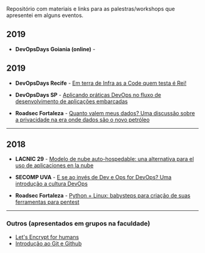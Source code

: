 Repositório com materiais e links para as palestras/workshops que apresentei em alguns eventos.

## 2019
* **DevOpsDays Goiania (online)** -

## 2019
* **DevOpsDays Recife** - [Em terra de Infra as a Code quem testa é Rei!]()
* **DevOpsDays SP** - [Aplicando práticas DevOps no fluxo de desenvolvimento de aplicações embarcadas](https://pt.slideshare.net/edsoncelio2013/aplicando-prticas-devops-no-fluxo-de-desenvolvimento-de-aplicaes-embarcadas)

* **Roadsec Fortaleza** - [Quanto valem meus dados? 
Uma discussão sobre a privacidade na era onde dados são o novo petróleo]()

---

## 2018
* **LACNIC 29** - [Modelo de nube auto-hospedable: una alternativa para el uso de aplicaciones en la nube](https://github.com/edsoncelio/talks/blob/master/slides/Apresenta__o_LACNIC_29.pdf)

* **SECOMP UVA** - [E se ao invés de Dev e Ops for DevOps? Uma introdução a cultura DevOps](https://github.com/edsoncelio/talks/blob/master/slides/SECOMP%202018.pptx)

* **Roadsec Fortaleza** - [Python + Linux: babysteps para criação de suas ferramentas para pentest](https://github.com/edsoncelio/talks/blob/master/slides/RS18%20-%20Palestra%20-%20Python%20%2B%20Linux.pptx)


----

### Outros (apresentados em grupos na faculdade)
* [Let's Encrypt for humans](https://github.com/edsoncelio/talks/blob/master/slides/Let%E2%80%99s%20Encrypt_%20SSL%252FTLS%20For%20Humans.pptx)
* [Introdução ao Git e Github]()


